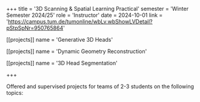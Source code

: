 +++
title = '3D Scanning & Spatial Learning Practical'
semester = 'Winter Semester 2024/25'
role = 'Instructor'
date = 2024-10-01
link = 'https://campus.tum.de/tumonline/wbLv.wbShowLVDetail?pStpSpNr=950765864'

[[projects]]
name = 'Generative 3D Heads'

[[projects]]
name = 'Dynamic Geometry Reconstruction'

[[projects]]
name = '3D Head Segmentation'

+++

Offered and supervised projects for teams of 2-3 students on the following topics: 